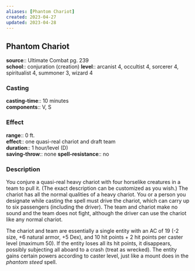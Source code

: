 ```yaml
---
aliases: [Phantom Chariot]
created: 2023-04-27
updated: 2023-04-28
---
```


## Phantom Chariot

**source**:: Ultimate Combat pg. 239  
**school**:: conjuration (creation)
**level**:: arcanist 4, occultist 4, sorcerer 4, spiritualist 4, summoner 3, wizard 4

### Casting

**casting-time**:: 10 minutes  
**components**:: V, S

### Effect

**range**:: 0 ft.  
**effect**:: one quasi-real chariot and draft team  
**duration**:: 1 hour/level (D)  
**saving-throw**:: none
**spell-resistance**:: no

### Description

You conjure a quasi-real heavy chariot with four horselike creatures in a team to pull it. (The exact description can be customized as you wish.) The chariot has all the normal qualities of a heavy chariot. You or a person you designate while casting the spell must drive the chariot, which can carry up to six passengers (including the driver). The team and chariot make no sound and the team does not fight, although the driver can use the chariot like any normal chariot.  
  
The chariot and team are essentially a single entity with an AC of 19 (-2 size, +6 natural armor, +5 Dex), and 10 hit points + 2 hit points per caster level (maximum 50). If the entity loses all its hit points, it disappears, possibly subjecting all aboard to a crash (treat as wrecked). The entity gains certain powers according to caster level, just like a mount does in the *phantom steed* spell.
